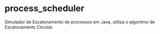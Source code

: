 # process_scheduler

Simulador de Escalonamento de processos em Java, utiliza  o algoritmo de Escalonamento Circular.
